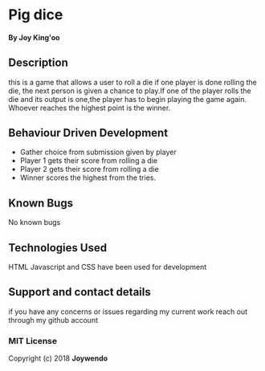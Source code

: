# Pig dice
#### By Joy King'oo
## Description
this is a game that allows a user to roll a die if one player is done rolling the die, the next person is given a chance to play.If one of the player rolls the die and its output is one,the player has to begin playing the game again. Whoever reaches the highest point is the winner.
## Behaviour Driven Development
* Gather choice from submission given by player
* Player 1 gets their score from rolling a die
* Player 2 gets their score from rolling a die
* Winner scores the highest from the tries.
## Known Bugs
No known bugs
## Technologies Used
HTML Javascript and CSS have been used for development
## Support and contact details
if you have any concerns or issues regarding my current work reach out through my github account
### MIT License
Copyright (c) 2018 **Joywendo**
